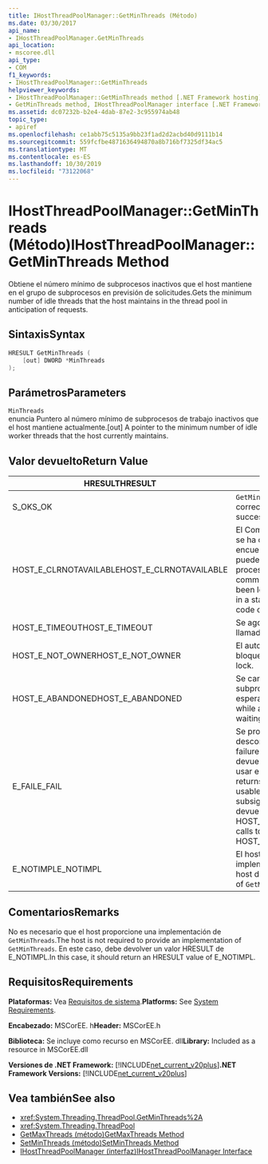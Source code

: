 ```yaml
---
title: IHostThreadPoolManager::GetMinThreads (Método)
ms.date: 03/30/2017
api_name:
- IHostThreadPoolManager.GetMinThreads
api_location:
- mscoree.dll
api_type:
- COM
f1_keywords:
- IHostThreadPoolManager::GetMinThreads
helpviewer_keywords:
- IHostThreadPoolManager::GetMinThreads method [.NET Framework hosting]
- GetMinThreads method, IHostThreadPoolManager interface [.NET Framework hosting]
ms.assetid: dc07232b-b2e4-4dab-87e2-3c955974ab48
topic_type:
- apiref
ms.openlocfilehash: ce1abb75c5135a9bb23f1ad2d2acbd40d9111b14
ms.sourcegitcommit: 559fcfbe4871636494870a8b716bf7325df34ac5
ms.translationtype: MT
ms.contentlocale: es-ES
ms.lasthandoff: 10/30/2019
ms.locfileid: "73122068"
---
```

# <a name="ihostthreadpoolmanagergetminthreads-method"></a><span data-ttu-id="254be-102">IHostThreadPoolManager::GetMinThreads (Método)</span><span class="sxs-lookup"><span data-stu-id="254be-102">IHostThreadPoolManager::GetMinThreads Method</span></span>
<span data-ttu-id="254be-103">Obtiene el número mínimo de subprocesos inactivos que el host mantiene en el grupo de subprocesos en previsión de solicitudes.</span><span class="sxs-lookup"><span data-stu-id="254be-103">Gets the minimum number of idle threads that the host maintains in the thread pool in anticipation of requests.</span></span>  
  
## <a name="syntax"></a><span data-ttu-id="254be-104">Sintaxis</span><span class="sxs-lookup"><span data-stu-id="254be-104">Syntax</span></span>  
  
```cpp  
HRESULT GetMinThreads (  
    [out] DWORD *MinThreads  
);  
```  
  
## <a name="parameters"></a><span data-ttu-id="254be-105">Parámetros</span><span class="sxs-lookup"><span data-stu-id="254be-105">Parameters</span></span>  
 `MinThreads`  
 <span data-ttu-id="254be-106">enuncia Puntero al número mínimo de subprocesos de trabajo inactivos que el host mantiene actualmente.</span><span class="sxs-lookup"><span data-stu-id="254be-106">[out] A pointer to the minimum number of idle worker threads that the host currently maintains.</span></span>  
  
## <a name="return-value"></a><span data-ttu-id="254be-107">Valor devuelto</span><span class="sxs-lookup"><span data-stu-id="254be-107">Return Value</span></span>  
  
|<span data-ttu-id="254be-108">HRESULT</span><span class="sxs-lookup"><span data-stu-id="254be-108">HRESULT</span></span>|<span data-ttu-id="254be-109">Descripción</span><span class="sxs-lookup"><span data-stu-id="254be-109">Description</span></span>|  
|-------------|-----------------|  
|<span data-ttu-id="254be-110">S_OK</span><span class="sxs-lookup"><span data-stu-id="254be-110">S_OK</span></span>|<span data-ttu-id="254be-111">`GetMinThreads` devolvió correctamente.</span><span class="sxs-lookup"><span data-stu-id="254be-111">`GetMinThreads` returned successfully.</span></span>|  
|<span data-ttu-id="254be-112">HOST_E_CLRNOTAVAILABLE</span><span class="sxs-lookup"><span data-stu-id="254be-112">HOST_E_CLRNOTAVAILABLE</span></span>|<span data-ttu-id="254be-113">El Common Language Runtime (CLR) no se ha cargado en un proceso o el CLR se encuentra en un estado en el que no puede ejecutar código administrado ni procesar la llamada correctamente.</span><span class="sxs-lookup"><span data-stu-id="254be-113">The common language runtime (CLR) has not been loaded into a process, or the CLR is in a state in which it cannot run managed code or process the call successfully.</span></span>|  
|<span data-ttu-id="254be-114">HOST_E_TIMEOUT</span><span class="sxs-lookup"><span data-stu-id="254be-114">HOST_E_TIMEOUT</span></span>|<span data-ttu-id="254be-115">Se agotó el tiempo de espera de la llamada.</span><span class="sxs-lookup"><span data-stu-id="254be-115">The call timed out.</span></span>|  
|<span data-ttu-id="254be-116">HOST_E_NOT_OWNER</span><span class="sxs-lookup"><span data-stu-id="254be-116">HOST_E_NOT_OWNER</span></span>|<span data-ttu-id="254be-117">El autor de la llamada no posee el bloqueo.</span><span class="sxs-lookup"><span data-stu-id="254be-117">The caller does not own the lock.</span></span>|  
|<span data-ttu-id="254be-118">HOST_E_ABANDONED</span><span class="sxs-lookup"><span data-stu-id="254be-118">HOST_E_ABANDONED</span></span>|<span data-ttu-id="254be-119">Se canceló un evento mientras un subproceso o fibra bloqueados estaba esperando en él.</span><span class="sxs-lookup"><span data-stu-id="254be-119">An event was canceled while a blocked thread or fiber was waiting on it.</span></span>|  
|<span data-ttu-id="254be-120">E_FAIL</span><span class="sxs-lookup"><span data-stu-id="254be-120">E_FAIL</span></span>|<span data-ttu-id="254be-121">Se produjo un error grave desconocido.</span><span class="sxs-lookup"><span data-stu-id="254be-121">An unknown catastrophic failure occurred.</span></span> <span data-ttu-id="254be-122">Cuando un método devuelve E_FAIL, el CLR ya no se puede usar en el proceso.</span><span class="sxs-lookup"><span data-stu-id="254be-122">When a method returns E_FAIL, the CLR is no longer usable within the process.</span></span> <span data-ttu-id="254be-123">Las llamadas subsiguientes a métodos de hospedaje devuelven HOST_E_CLRNOTAVAILABLE.</span><span class="sxs-lookup"><span data-stu-id="254be-123">Subsequent calls to hosting methods return HOST_E_CLRNOTAVAILABLE.</span></span>|  
|<span data-ttu-id="254be-124">E_NOTIMPL</span><span class="sxs-lookup"><span data-stu-id="254be-124">E_NOTIMPL</span></span>|<span data-ttu-id="254be-125">El host no proporciona una implementación de `GetMinThreads`.</span><span class="sxs-lookup"><span data-stu-id="254be-125">The host does not provide an implementation of `GetMinThreads`.</span></span>|  
  
## <a name="remarks"></a><span data-ttu-id="254be-126">Comentarios</span><span class="sxs-lookup"><span data-stu-id="254be-126">Remarks</span></span>  
 <span data-ttu-id="254be-127">No es necesario que el host proporcione una implementación de `GetMinThreads`.</span><span class="sxs-lookup"><span data-stu-id="254be-127">The host is not required to provide an implementation of `GetMinThreads`.</span></span> <span data-ttu-id="254be-128">En este caso, debe devolver un valor HRESULT de E_NOTIMPL.</span><span class="sxs-lookup"><span data-stu-id="254be-128">In this case, it should return an HRESULT value of E_NOTIMPL.</span></span>  
  
## <a name="requirements"></a><span data-ttu-id="254be-129">Requisitos</span><span class="sxs-lookup"><span data-stu-id="254be-129">Requirements</span></span>  
 <span data-ttu-id="254be-130">**Plataformas:** Vea [Requisitos de sistema](../../../../docs/framework/get-started/system-requirements.md).</span><span class="sxs-lookup"><span data-stu-id="254be-130">**Platforms:** See [System Requirements](../../../../docs/framework/get-started/system-requirements.md).</span></span>  
  
 <span data-ttu-id="254be-131">**Encabezado:** MSCorEE. h</span><span class="sxs-lookup"><span data-stu-id="254be-131">**Header:** MSCorEE.h</span></span>  
  
 <span data-ttu-id="254be-132">**Biblioteca:** Se incluye como recurso en MSCorEE. dll</span><span class="sxs-lookup"><span data-stu-id="254be-132">**Library:** Included as a resource in MSCorEE.dll</span></span>  
  
 <span data-ttu-id="254be-133">**Versiones de .NET Framework:** [!INCLUDE[net_current_v20plus](../../../../includes/net-current-v20plus-md.md)]</span><span class="sxs-lookup"><span data-stu-id="254be-133">**.NET Framework Versions:** [!INCLUDE[net_current_v20plus](../../../../includes/net-current-v20plus-md.md)]</span></span>  
  
## <a name="see-also"></a><span data-ttu-id="254be-134">Vea también</span><span class="sxs-lookup"><span data-stu-id="254be-134">See also</span></span>

- <xref:System.Threading.ThreadPool.GetMinThreads%2A>
- <xref:System.Threading.ThreadPool>
- [<span data-ttu-id="254be-135">GetMaxThreads (método)</span><span class="sxs-lookup"><span data-stu-id="254be-135">GetMaxThreads Method</span></span>](../../../../docs/framework/unmanaged-api/hosting/ihostthreadpoolmanager-getmaxthreads-method.md)
- [<span data-ttu-id="254be-136">SetMinThreads (método)</span><span class="sxs-lookup"><span data-stu-id="254be-136">SetMinThreads Method</span></span>](../../../../docs/framework/unmanaged-api/hosting/ihostthreadpoolmanager-setminthreads-method.md)
- [<span data-ttu-id="254be-137">IHostThreadPoolManager (interfaz)</span><span class="sxs-lookup"><span data-stu-id="254be-137">IHostThreadPoolManager Interface</span></span>](../../../../docs/framework/unmanaged-api/hosting/ihostthreadpoolmanager-interface.md)
